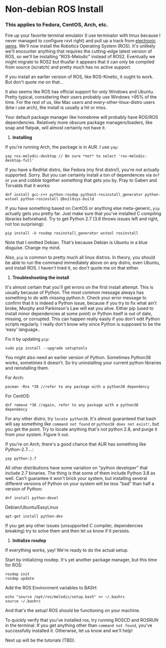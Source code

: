 

# Non-debian ROS Install
### This applies to Fedora, CentOS, Arch, etc.

Fire up your favorite terminal emulator (I use terminator with tmux because I never managed to configure rxvt right) and pull up a track from [electronic gems](https://www.youtube.com/watch?v=8GW6sLrK40k). We'll now install the Robotics Operating System (ROS). It's unlikely we'll encounter anything that requires the cutting-edge latest version of ROS, so we'll be installing "ROS-Melodic" instead of ROS2. Eventually we might migrate to ROS2 but thusfar it appears that it can only be compiled from source (scratch) and pretty much has no active support. 

If you install an earlier version of ROS, like ROS-Kinetic, it ought to work. But don't quote me on that...

It also seems like ROS has official support for _only_ Windows and Ubuntu. Pretty typical, considering their users probably use Windows >95% of the time. For the rest of us, like Mac users and every-other-linux-distro users (btw i use arch), the install is usually a hit or miss. 

Your default package manager like homebrew will probably have ROS/ROS dependencies. Relatively more obscure package managers/loaders, like snap and flatpak, will almost certainly not have it. 

1. **Installing**
  
If you're running Arch, the package is in AUR. I use `yay`:  

```
yay ros-melodic-desktop // Be sure *not* to select 'ros-melodic-desktop-full'

```
If you have a RedHat distro, like Fedora (my first distro!), you're not actually supported. Sorry. But you can certainly install a ton of dependences via `dnf` or `yum` and cobble together something that gets you by. Pray to Gaben and Torvalds that it works: 

```
dnf install gcc-c++ python-rosdep python3-rosinstall_generator python-wstool python-rosinstall @buildsys-build

```

If you have something based on CentOS or anything else meta-generic, `pip` actually gets you pretty far. Just make sure that you've installed C compiling libraries beforehand. Try to get Python 2.7 (3.8 throws issues left and right, not too surprising): 

```
pip install -U rosdep rosinstall_generator wstool rosinstall

```

Note that I omitted Debian. That's because Debian is Ubuntu in a blue disguise. Change my mind. 

Also, `pip` is common to pretty much all linux distros. In theory, you should be able to run the command immediately above on any distro, even Ubuntu, and install ROS. I haven't tried it, so don't quote me on that either.  

1. **Troubleshooting the install**

It's almost certain that you'll get errors on the first install attempt. This is usually because of Python. The most common message always has something to do with missing python.h. Check your error message to confirm that it is indeed a Python issue, because if you try to fix what ain't broke, Murphy and Parkinson's Law will eat you alive. Either pip (used to install minor dependencies at some point) or Python itself is out of date, missing, or corrupted. This can happen really easily if you don't edit Python scripts regularly. I really don't know why since Python is supposed to be the 'easy' language..

Fix it by updating `pip`:

```
sudo pip install --upgrade setuptools

```

You might also need an earlier version of Python. Sometimes Python38 works, sometimes it doesn't. So try uninstalling your current python libraries and reinstalling them. 

For Arch:

```
pacman -Rns *38 //refer to any package with a python38 dependency

```

For CentOS: 

```
dnf remove *38 //again, refer to any package with a python38 dependency

```

For any other distro, try `locate python38`. It's almost guaranteed that bash will say something like `command not found` or `python38 does not exist!`, but you get the point. Try to locate anything that's not python 2.8, and purge it from your system. Figure it out. 

If you're on Arch, there's a good chance that AUR has something like Python-2.7....:
```
yay python-2.7 

```

All other distributions have some variation on "python developer" that include 2.7 binaries. The thing is that some of them include Python 3.8 as well. Can't guarantee it won't brick your system, but installing several different versions of Python on your system will be less "bad" than half a version of Python:

```
dnf install python-devel

```

Debian/Ubuntu/EasyLinux 

```
apt-get install python-dev

```

If you get any other issues (unsupported C compiler, dependencies breaking) try to solve them and then let us know if it persists. 

1. **Initialize rosdep**

If everything works, yay! We're ready to do the actual setup. 

Start by initializing rosdep. It's yet another package manager, but this time for ROS:

```
rosdep init
rosdep update

```

Add the ROS Environment variables to BASH:

```
echo "source /opt/ros/melodic/setup.bash" >> ~/.bashrc
source ~/.bashrc

```

And that's the setup! ROS should be functioning on your machine. 

To quickly verify that you've installed ros, try running ROSCD and ROSRUN in the terminal. If you get anything other than `command not found`, you've successfully installed it. Otherwise, let us know and we'll help!

Next up will be the tutorials (TBD).